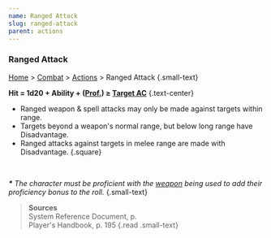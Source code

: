 ```yaml
---
name: Ranged Attack
slug: ranged-attack
parent: actions
---
```

### Ranged Attack
[Home](dm-operations-center) > [Combat](combat) > [Actions](actions) > Ranged Attack {.small-text}

**Hit = 1d20 + Ability + ([Prof.](proficiency-bonus)) ≥ [Target AC](armor-class)** {.text-center}

- Ranged weapon & spell attacks may only be made against targets within range.
- Targets beyond a weapon's normal range, but below long range have Disadvantage.
- Ranged attacks against targets in melee range are made with Disadvantage.
{.square}

<br/>

***\*** The character must be proficient with the [weapon](weapons) being used to add their proficiency bonus to the roll.* {.small-text}

> **Sources** <br/>
> System Reference Document, p. <br/>
> Player's Handbook, p. 195
{.read .small-text}